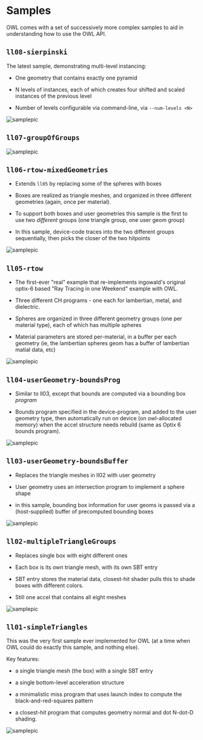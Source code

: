 # Samples

OWL comes with a set of successively more complex samples to aid in
understanding how to use the OWL API.



<!-- ======================================================= -->
## `ll08-sierpinski`

The latest sample, demonstrating multi-level instancing:

- One geometry that contains exactly one pyramid

- N levels of instances, each of which creates four shifted and scaled
  instances of the previous level

- Number of levels configurable via command-line, via `--num-levels <N>`

![samplepic](samples/ll08-sierpinski.png.jpg)




<!-- ======================================================= -->
## `ll07-groupOfGroups`

![samplepic](samples/ll07-groupOfGroups.png.jpg)






<!-- ======================================================= -->
## `ll06-rtow-mixedGeometries`

- Extends `ll05` by replacing some of the spheres with boxes

- Boxes are realized as triangle meshes, and organized in
  three different geometries (again, once per material).

- To support both boxes and user geometries this sample is the first
  to use two *different* groups (one triangle group, one user geom
  group)

- In this sample, device-code traces into the two different groups
  sequentially, then picks the closer of the two hitpoints

![samplepic](samples/ll06-rtow-mixedGeometries.png.jpg)





<!-- ======================================================= -->
## `ll05-rtow`

- The first-ever "real" example that re-implements ingowald's
  original optix-6 based "Ray Tracing in one Weekend" example
  with OWL.

- Three different CH programs - one each for lambertian, metal, and dielectric.

- Spheres are organized in three different geometry groups (one per
  material type), each of which has multiple spheres

- Material parameters are stored per-material, in a buffer per each
  geometry (ie, the lambertian spheres geom has a buffer of lambertian
  matial data, etc)

![samplepic](samples/ll05-rtow.png.jpg)




<!-- ======================================================= -->
## `ll04-userGeometry-boundsProg`

- Similar to ll03, except that bounds are computed via a bounding box *program*

- Bounds program specified in the device-program, and added to the
  user geometry type, then automatically run on device (on
  owl-allocated memory) when the accel structure needs rebuild (same
  as Optix 6 bounds program).
  
![samplepic](samples/ll04-userGeometry-boundsProg.png.jpg)





<!-- ======================================================= -->
## `ll03-userGeometry-boundsBuffer`

- Replaces the triangle meshes in ll02 with user geometry

- User geometry uses an intersection program to implement a sphere shape

- in this sample, bounding box information for user geoms is passed
  via a (host-supplied) buffer of precomputed bounding boxes

![samplepic](samples/ll03-userGeometry-boundsBuffer.png.jpg)







<!-- ======================================================= -->
## `ll02-multipleTriangleGroups`

- Replaces single box with eight different ones

- Each box is its own triangle mesh, with its own SBT entry

- SBT entry stores the material data, closest-hit shader pulls this to
shade boxes with different colors.

- Still one accel that contains all eight meshes

![samplepic](samples/ll02-multipleTriangleGroups.png.jpg)










<!-- ======================================================= -->
## `ll01-simpleTriangles`

This was the very first sample ever implemented for OWL (at a time
when OWL could do exactly this sample, and nothing else).

Key features:

- a single triangle mesh (the box) with a single SBT entry

- a single bottom-level acceleration structure

- a minimalistic miss program that uses launch index to compute the
  black-and-red-squares pattern

- a closest-hit program that computes geometry normal and dot N-dot-D shading.


![samplepic](samples/ll01-simpleTriangles.png.jpg)
